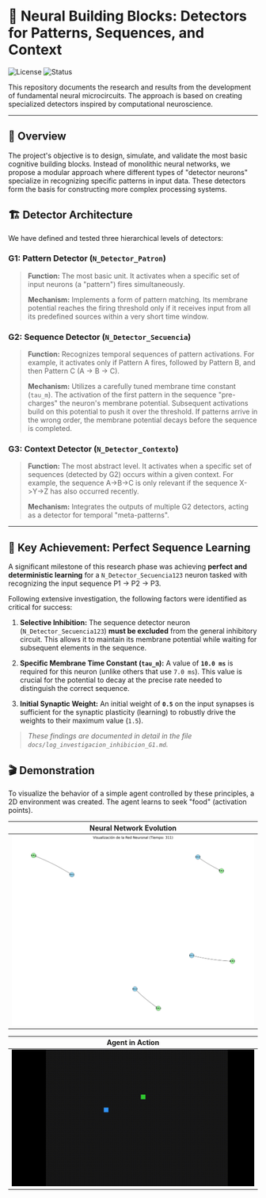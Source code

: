 # 🧠 Neural Building Blocks: Detectors for Patterns, Sequences, and Context

![License](https://img.shields.io/badge/License-Proprietary-blue.svg) ![Status](https://img.shields.io/badge/Status-Research-green.svg)

This repository documents the research and results from the development of fundamental neural microcircuits. The approach is based on creating specialized detectors inspired by computational neuroscience.

---

## 🎯 Overview

The project's objective is to design, simulate, and validate the most basic cognitive building blocks. Instead of monolithic neural networks, we propose a modular approach where different types of "detector neurons" specialize in recognizing specific patterns in input data. These detectors form the basis for constructing more complex processing systems.

## 🏗️ Detector Architecture

We have defined and tested three hierarchical levels of detectors:

### G1: Pattern Detector (`N_Detector_Patron`)
> **Function:** The most basic unit. It activates when a specific set of input neurons (a "pattern") fires simultaneously.
> 
> **Mechanism:** Implements a form of pattern matching. Its membrane potential reaches the firing threshold only if it receives input from all its predefined sources within a very short time window.

### G2: Sequence Detector (`N_Detector_Secuencia`)
> **Function:** Recognizes temporal sequences of pattern activations. For example, it activates only if Pattern A fires, followed by Pattern B, and then Pattern C (A -> B -> C).
> 
> **Mechanism:** Utilizes a carefully tuned membrane time constant (`tau_m`). The activation of the first pattern in the sequence "pre-charges" the neuron's membrane potential. Subsequent activations build on this potential to push it over the threshold. If patterns arrive in the wrong order, the membrane potential decays before the sequence is completed.

### G3: Context Detector (`N_Detector_Contexto`)
> **Function:** The most abstract level. It activates when a specific set of sequences (detected by G2) occurs within a given context. For example, the sequence A->B->C is only relevant if the sequence X->Y->Z has also occurred recently.
> 
> **Mechanism:** Integrates the outputs of multiple G2 detectors, acting as a detector for temporal "meta-patterns".

---

## 🔬 Key Achievement: Perfect Sequence Learning

A significant milestone of this research phase was achieving **perfect and deterministic learning** for a `N_Detector_Secuencia123` neuron tasked with recognizing the input sequence P1 -> P2 -> P3.

Following extensive investigation, the following factors were identified as critical for success:

1.  **Selective Inhibition:** The sequence detector neuron (`N_Detector_Secuencia123`) **must be excluded** from the general inhibitory circuit. This allows it to maintain its membrane potential while waiting for subsequent elements in the sequence.

2.  **Specific Membrane Time Constant (`tau_m`):** A value of **`10.0 ms`** is required for this neuron (unlike others that use `7.0 ms`). This value is crucial for the potential to decay at the precise rate needed to distinguish the correct sequence.

3.  **Initial Synaptic Weight:** An initial weight of **`0.5`** on the input synapses is sufficient for the synaptic plasticity (learning) to robustly drive the weights to their maximum value (`1.5`).

> *These findings are documented in detail in the file `docs/log_investigacion_inhibicion_G1.md`.*

## 🎬 Demonstration

To visualize the behavior of a simple agent controlled by these principles, a 2D environment was created. The agent learns to seek "food" (activation points).

| Neural Network Evolution |
| :---: | 
| ![Neural network evolution](media/Evolution_food.png) | 

| Agent in Action |
| :---: | 
![Agent in action](media/Food.gif) |
